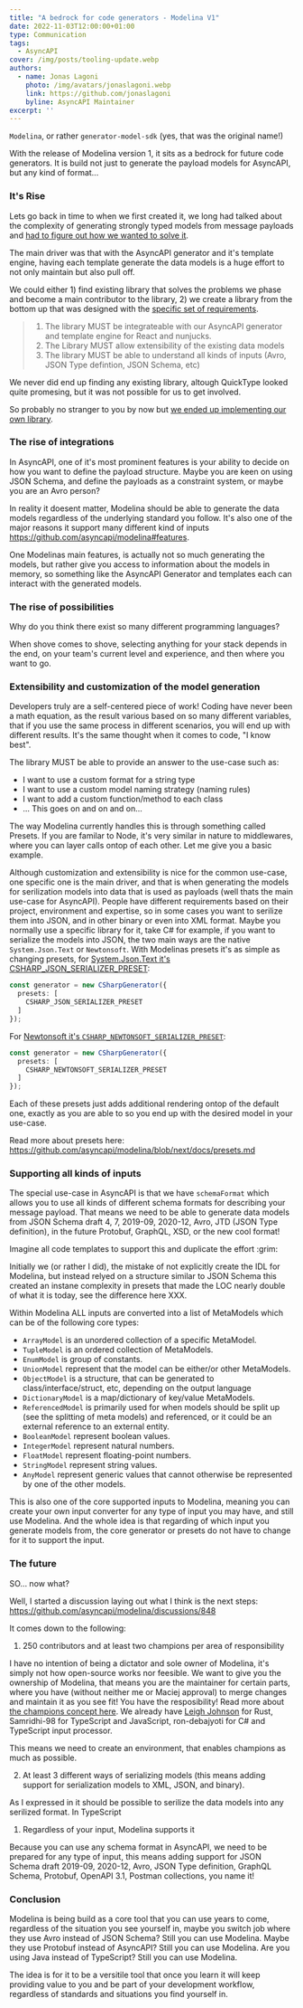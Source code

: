 ```yaml
---
title: "A bedrock for code generators - Modelina V1"
date: 2022-11-03T12:00:00+01:00
type: Communication
tags:
  - AsyncAPI
cover: /img/posts/tooling-update.webp
authors:
  - name: Jonas Lagoni
    photo: /img/avatars/jonaslagoni.webp
    link: https://github.com/jonaslagoni
    byline: AsyncAPI Maintainer
excerpt: ''
---
```


`Modelina`, or rather `generator-model-sdk` (yes, that was the original name!)

With the release of Modelina version 1, it sits as a bedrock for future code generators. It is build not just to generate the payload models for AsyncAPI, but any kind of format... 

### It's Rise

Lets go back in time to when we first created it, we long had talked about the complexity of generating strongly typed models from message payloads and [had to figure out how we wanted to solve it](https://github.com/asyncapi/shape-up-process/issues/21). 

The main driver was that with the AsyncAPI generator and it's template engine, having each template generate the data models is a huge effort to not only maintain but also pull off. 

We could either 1) find existing library that solves the problems we phase and become a main contributor to the library, 2) we create a library from the bottom up that was designed with the [specific set of requirements](https://github.com/asyncapi/shape-up-process/issues/42).

> 1. The library MUST be integrateable with our AsyncAPI generator and template engine for React and nunjucks.
> 2. The Library MUST allow extensibility of the existing data models
> 3. The library MUST be able to understand all kinds of inputs (Avro, JSON Type defintion, JSON Schema, etc)

We never did end up finding any existing library, altough QuickType looked quite promesing, but it was not possible for us to get involved.

So probably no stranger to you by now but [we ended up implementing our own library](https://github.com/asyncapi/shape-up-process/issues/43).

### The rise of integrations
In AsyncAPI, one of it's most prominent features is your ability to decide on how you want to define the payload structure. Maybe you are keen on using JSON Schema, and define the payloads as a constraint system, or maybe you are an Avro person? 

In reality it doesent matter, Modelina should be able to generate the data models regardless of the underlying standard you follow. It's also one of the major reasons it support many different kind of inputs https://github.com/asyncapi/modelina#features.

One Modelinas main features, is actually not so much generating the models, but rather give you access to information about the models in memory, so something like the AsyncAPI Generator and templates each can interact with the generated models.

### The rise of possibilities
Why do you think there exist so many different programming languages? 

When shove comes to shove, selecting anything for your stack depends in the end, on your team's current level and experience, and then where you want to go.

### Extensibility and customization of the model generation
Developers truly are a self-centered piece of work! Coding have never been a math equation, as the result various based on so many different variables, that if you use the same process in different scenarios, you will end up with different results. It's the same thought when it comes to code, "I know best". 

The library MUST be able to provide an answer to the use-case such as:
- I want to use a custom format for a string type
- I want to use a custom model naming strategy (naming rules)
- I want to add a custom function/method to each class
- ... This goes on and on and on...

The way Modelina currently handles this is through something called Presets. If you are familar to Node, it's very similar in nature to middlewares, where you can layer calls ontop of each other. Let me give you a basic example.

Although customization and extensibility is nice for the common use-case, one specific one is the main driver, and that is when generating the models for serilization models into data that is used as payloads (well thats the main use-case for AsyncAPI). People have different requirements based on their project, environment and expertise, so in some cases you want to serilize them into JSON, and in other binary or even into XML format. Maybe you normally use a specific library for it, take C# for example, if you want to serialize the models into JSON, the two main ways are the native `System.Json.Text` or `Newtonsoft`. With Modelinas presets it's as simple as changing presets, for [System.Json.Text it's CSHARP_JSON_SERIALIZER_PRESET](https://github.com/asyncapi/modelina/blob/next/examples/csharp-generate-json-serializer/index.ts):
```ts
const generator = new CSharpGenerator({ 
  presets: [
    CSHARP_JSON_SERIALIZER_PRESET
  ]
});
```

For [Newtonsoft it's `CSHARP_NEWTONSOFT_SERIALIZER_PRESET`](https://github.com/asyncapi/modelina/blob/next/examples/csharp-generate-newtonsoft-serializer/index.ts):
```ts
const generator = new CSharpGenerator({ 
  presets: [
    CSHARP_NEWTONSOFT_SERIALIZER_PRESET
  ]
});
```

Each of these presets just adds additional rendering ontop of the default one, exactly as you are able to so you end up with the desired model in your use-case.

Read more about presets here: https://github.com/asyncapi/modelina/blob/next/docs/presets.md

### Supporting all kinds of inputs
The special use-case in AsyncAPI is that we have `schemaFormat` which allows you to use all kinds of different schema formats for describing your message payload. That means we need to be able to generate data models from JSON Schema draft 4, 7, 2019-09, 2020-12, Avro, JTD (JSON Type definition), in the future Protobuf, GraphQL, XSD, or the new cool format!

Imagine all code templates to support this and duplicate the effort :grim:

Initially we (or rather I did), the mistake of not explicitly create the IDL for Modelina, but instead relyed on a structure similar to JSON Schema this created an instane complexity in presets that made the LOC nearly double of what it is today, see the difference here XXX.

Within Modelina ALL inputs are converted into a list of MetaModels which can be of the following core types:
- `ArrayModel` is an unordered collection of a specific MetaModel.
- `TupleModel` is an ordered collection of MetaModels.
- `EnumModel` is group of constants.
- `UnionModel` represent that the model can be either/or other MetaModels.
- `ObjectModel` is a structure, that can be generated to class/interface/struct, etc, depending on the output language
- `DictionaryModel` is a map/dictionary of key/value MetaModels.
- `ReferencedModel` is primarily used for when models should be split up (see the splitting of meta models) and referenced, or it could be an external reference to an external entity.
- `BooleanModel` represent boolean values.
- `IntegerModel` represent natural numbers.
- `FloatModel` represent floating-point numbers.
- `StringModel` represent string values.
- `AnyModel` represent generic values that cannot otherwise be represented by one of the other models.

This is also one of the core supported inputs to Modelina, meaning you can create your own input converter for any type of input you may have, and still use Modelina. And the whole idea is that regarding of which input you generate models from, the core generator or presets do not have to change for it to support the input.

### The future
SO... now what?

Well, I started a discussion laying out what I think is the next steps: https://github.com/asyncapi/modelina/discussions/848

It comes down to the following:

1. 250 contributors and at least two champions per area of responsibility

I have no intention of being a dictator and sole owner of Modelina, it's simply not how open-source works nor feesible. We want to give you the ownership of Modelina, that means you are the maintainer for certain parts, where you have (without neither me or Maciej approval) to merge changes and maintain it as you see fit! You have the resposibility! Read more about [the champions concept here](https://github.com/asyncapi/modelina/blob/master/docs/champions.md). We already have [Leigh Johnson](https://github.com/leigh-johnson) for Rust, Samridhi-98 for TypeScript and JavaScript, ron-debajyoti for C# and TypeScript input processor. 

This means we need to create an environment, that enables champions as much as possible.

2. At least 3 different ways of serializing models (this means adding support for serialization models to XML, JSON, and binary).

As I expressed in [](#extensibility-and-customization-of-the-model-generation) it should be possible to serilize the data models into any serilized format. In TypeScript 

1. Regardless of your input, Modelina supports it

Because you can use any schema format in AsyncAPI, we need to be prepared for any type of input, this means adding support for JSON Schema draft 2019-09, 2020-12, Avro, JSON Type definition, GraphQL Schema, Protobuf, OpenAPI 3.1, Postman collections, you name it!

### Conclusion 

Modelina is being build as a core tool that you can use years to come, regardless of the situation you see yourself in, maybe you switch job where they use Avro instead of JSON Schema? Still you can use Modelina. Maybe they use Protobuf instead of AsyncAPI? Still you can use Modelina. Are you using Java instead of TypeScript? Still you can use Modelina.

The idea is for it to be a versitile tool that once you learn it will keep providing value to you and be part of your development workflow, regardless of standards and situations you find yourself in.